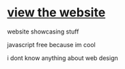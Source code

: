 # [view the website](https://theokrueger-diesel-mods.github.io/website/)

website showcasing stuff

javascript free because im cool

i dont know anything about web design
